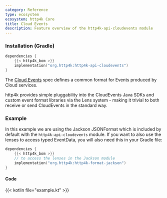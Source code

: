```yaml
---
category: Reference
type: ecosystem
ecosystem: http4k Core
title: Cloud Events
description: Feature overview of the http4k-api-cloudevents module
---
```


### Installation (Gradle)

```kotlin
dependencies {
    {{< http4k_bom >}}
    implementation("org.http4k:http4k-api-cloudevents")
}
```

The [Cloud Events](https://cloudevents.io/) spec defines a common format for Events produced by Cloud services.

http4k provides simple pluggability into the CloudEvents Java SDKs and custom event format libraries via the Lens system - making it trivial to both receive or send CloudEvents in the standard way.

### Example 

In this example we are using the Jackson JSONFormat which is included by default with the `http4k-api-cloudevents` module. If you want to also use the lenses to access typed EventData, you will also need this in your Gradle file:

```kotlin
dependencies {
    {{< http4k_bom >}}
    // to access the lenses in the Jackson module
    implementation("org.http4k:http4k-format-jackson")
}
```

#### Code

{{< kotlin file="example.kt" >}}
